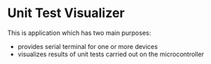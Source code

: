 # Unit Test Visualizer

This is application which has two main purposes:
- provides serial terminal for one or more devices
- visualizes results of unit tests carried out on the microcontroller
